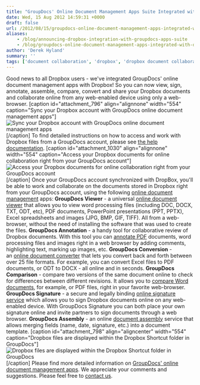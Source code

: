 ```yaml
---
title: "GroupDocs' Online Document Management Apps Suite Integrated with Dropbox"
date: Wed, 15 Aug 2012 14:59:31 +0000
draft: false
url: /2012/08/15/groupdocs-online-document-management-apps-integrated-with-dropbox/
aliases:
    - /blog/announcing-dropbox-integration-with-groupdocs-apps-suite
    - /blog/groupdocs-online-document-management-apps-integrated-with-dropbox
author: 'Derek Hyland'
summary: ''
tags: ['document collaboration', 'dropbox', 'dropbox document collaboration', 'dropbox document management', 'dropbox document viewer', 'dropbox integration', 'online document management', 'sync with dropbox', 'zArchive']
---
```


Good news to all Dropbox users - we've integrated GroupDocs' online document management apps with Dropbox! So you can now view, sign, annotate, assemble, compare, convert and share your Dropbox documents and collaborate online from any web-enabled device using only a web-browser. \[caption id="attachment\_796" align="alignnone" width="554" caption="Sync your Dropbox account with GroupDocs online document management apps"\]![Sync your Dropbox account with GroupDocs online document management apps](https://blog.groupdocs.com/wp-content/uploads/sites/4/2012/08/dropbox_integration_5541.jpg "Sync your Dropbox account with GroupDocs online document management apps")\[/caption\] To find detailed instructions on how to access and work with Dropbox files from a GroupDocs account, please see [the help documentation](https://docs.groupdocs.cloud/total/configure-dropbox-storage/). \[caption id="attachment\_1030" align="alignnone" width="554" caption="Access your Dropbox documents for online collaboration right from your GroupDocs account"\]![Access your Dropbox documents for online collaboration right from your GroupDocs account](https://blog.groupdocs.com/wp-content/uploads/sites/4/2012/08/Allowing-complete-access-to-your-entire-Dropbox-folders.png "Access your Dropbox documents for online collaboration right from your GroupDocs account")\[/caption\] Once your GroupDocs account synchronized with DropBox, you'll be able to work and collaborate on the documents stored in Dropbox right from your GroupDocs account, using the following [online document management](http://groupdocs.com/) apps: **GroupDocs Viewer** - a universal [online document viewer](http://groupdocs.com/apps/viewer) that allows you to view word processing files (including DOC, DOCX, TXT, ODT, etc), PDF documents, PowerPoint presentations (PPT, PPTX), Excel spreadsheets and images (JPG, BMP, GIF, TIFF). All from a web-browser, without the need of installing the software that was used to create the files. **GroupDocs Annotation** - a handy tool for collaborative review of Dropbox documents. With this tool you can [annotate PDF](http://groupdocs.com/apps/annotation) documents, word processing files and images right in a web browser by adding comments, highlighting text, marking up images, etc. **GroupDocs Conversion** - an [online document converter](http://groupdocs.com/apps/conversion) that lets you convert back and forth between over 25 file formats. For example, you can convert Excel files to PDF documents, or ODT to DOCX - all online and in seconds. **GroupDocs Comparison** - compare two versions of the same document online to check for differences between different revisions. It allows you to [compare Word documents](http://groupdocs.com/apps/comparison), for example, or PDF files, right in your favorite web-browser. **GroupDocs Signature** - a secure and legally binding [online signature service](http://groupdocs.com/apps/signature) which allows you to sign Dropbox documents online on any web-enabled device. With GroupDocs Signature you can both place your own signature online and invite partners to sign documents through a web browser. **GroupDocs Assembly** - an online [document assembly](http://groupdocs.com/apps/assembly) service that allows merging fields (name, date, signature, etc.) into a document template. \[caption id="attachment\_798" align="aligncenter" width="554" caption="Dropbox files are displayed within the Dropbox Shortcut folder in GroupDocs"\]![Dropbox files are displayed within the Dropbox Shortcut folder in GroupDocs](https://blog.groupdocs.com/wp-content/uploads/sites/4/2012/08/All-your-Dropbox-files-displayed-within-the-Dropbox-Shortcut-folder-in-GroupDocs.png "Dropbox files are displayed within the Dropbox Shortcut folder in GroupDocs")\[/caption\] Please find more detailed information on [GroupDocs' online document management apps](http://groupdocs.com/). We appreciate your comments and suggestions. Please feel free to [contact us](http://groupdocs.com/corporate/contact-us).




